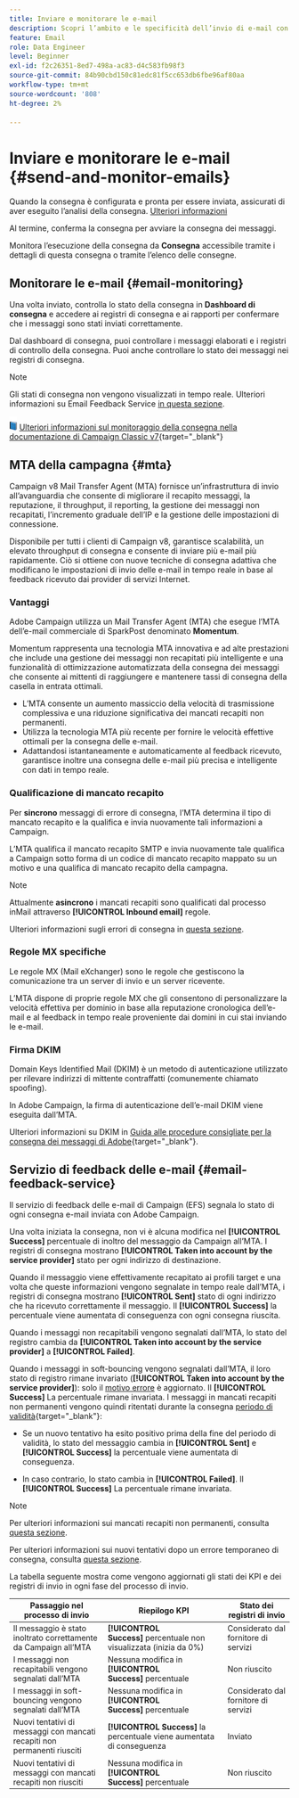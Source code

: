 ```yaml
---
title: Inviare e monitorare le e-mail
description: Scopri l’ambito e le specificità dell’invio di e-mail con Adobe Campaign
feature: Email
role: Data Engineer
level: Beginner
exl-id: f2c26351-8ed7-498a-ac83-d4c583fb98f3
source-git-commit: 84b90cbd150c81edc81f5cc653db6fbe96af80aa
workflow-type: tm+mt
source-wordcount: '808'
ht-degree: 2%

---
```



# Inviare e monitorare le e-mail  {#send-and-monitor-emails}

Quando la consegna è configurata e pronta per essere inviata, assicurati di aver eseguito l’analisi della consegna. [Ulteriori informazioni](delivery-analysis.md)

Al termine, conferma la consegna per avviare la consegna dei messaggi.

Monitora l’esecuzione della consegna da **Consegna** accessibile tramite i dettagli di questa consegna o tramite l’elenco delle consegne.

## Monitorare le e-mail {#email-monitoring}

Una volta inviato, controlla lo stato della consegna in **Dashboard di consegna** e accedere ai registri di consegna e ai rapporti per confermare che i messaggi sono stati inviati correttamente.

Dal dashboard di consegna, puoi controllare i messaggi elaborati e i registri di controllo della consegna. Puoi anche controllare lo stato dei messaggi nei registri di consegna.

>[!NOTE]
>
>Gli stati di consegna non vengono visualizzati in tempo reale. Ulteriori informazioni su Email Feedback Service [in questa sezione](#email-feedback-service).


![](../assets/do-not-localize/book.png) [Ulteriori informazioni sul monitoraggio della consegna nella documentazione di Campaign Classic v7](https://experienceleague.adobe.com/docs/campaign-classic/using/sending-messages/key-steps-when-creating-a-delivery/delivery-bestpractices/track-and-monitor.html){target="_blank"}

## MTA della campagna {#mta}

Campaign v8 Mail Transfer Agent (MTA) fornisce un’infrastruttura di invio all’avanguardia che consente di migliorare il recapito messaggi, la reputazione, il throughput, il reporting, la gestione dei messaggi non recapitati, l’incremento graduale dell’IP e la gestione delle impostazioni di connessione.

Disponibile per tutti i clienti di Campaign v8, garantisce scalabilità, un elevato throughput di consegna e consente di inviare più e-mail più rapidamente. Ciò si ottiene con nuove tecniche di consegna adattiva che modificano le impostazioni di invio delle e-mail in tempo reale in base al feedback ricevuto dai provider di servizi Internet.

### Vantaggi

Adobe Campaign utilizza un Mail Transfer Agent (MTA) che esegue l’MTA dell’e-mail commerciale di SparkPost denominato **Momentum**.

Momentum rappresenta una tecnologia MTA innovativa e ad alte prestazioni che include una gestione dei messaggi non recapitati più intelligente e una funzionalità di ottimizzazione automatizzata della consegna dei messaggi che consente ai mittenti di raggiungere e mantenere tassi di consegna della casella in entrata ottimali.

* L’MTA consente un aumento massiccio della velocità di trasmissione complessiva e una riduzione significativa dei mancati recapiti non permanenti.
* Utilizza la tecnologia MTA più recente per fornire le velocità effettive ottimali per la consegna delle e-mail.
* Adattandosi istantaneamente e automaticamente al feedback ricevuto, garantisce inoltre una consegna delle e-mail più precisa e intelligente con dati in tempo reale.

### Qualificazione di mancato recapito

Per **sincrono** messaggi di errore di consegna, l’MTA determina il tipo di mancato recapito e la qualifica e invia nuovamente tali informazioni a Campaign.

L’MTA qualifica il mancato recapito SMTP e invia nuovamente tale qualifica a Campaign sotto forma di un codice di mancato recapito mappato su un motivo e una qualifica di mancato recapito della campagna.

>[!NOTE]
>
>Attualmente **asincrono** i mancati recapiti sono qualificati dal processo inMail attraverso **[!UICONTROL Inbound email]** regole.

Ulteriori informazioni sugli errori di consegna in [questa sezione](delivery-failures.md).


### Regole MX specifiche

Le regole MX (Mail eXchanger) sono le regole che gestiscono la comunicazione tra un server di invio e un server ricevente.

L’MTA dispone di proprie regole MX che gli consentono di personalizzare la velocità effettiva per dominio in base alla reputazione cronologica dell’e-mail e al feedback in tempo reale proveniente dai domini in cui stai inviando le e-mail.

### Firma DKIM

Domain Keys Identified Mail (DKIM) è un metodo di autenticazione utilizzato per rilevare indirizzi di mittente contraffatti (comunemente chiamato spoofing).

In Adobe Campaign, la firma di autenticazione dell’e-mail DKIM viene eseguita dall’MTA.

Ulteriori informazioni su DKIM in [Guida alle procedure consigliate per la consegna dei messaggi di Adobe](https://experienceleague.adobe.com/docs/deliverability-learn/deliverability-best-practice-guide/transition-process/infrastructure.html#authentication){target="_blank"}.

## Servizio di feedback delle e-mail {#email-feedback-service}

Il servizio di feedback delle e-mail di Campaign (EFS) segnala lo stato di ogni consegna e-mail inviata con Adobe Campaign.

Una volta iniziata la consegna, non vi è alcuna modifica nel **[!UICONTROL Success]** percentuale di inoltro del messaggio da Campaign all’MTA. I registri di consegna mostrano **[!UICONTROL Taken into account by the service provider]** stato per ogni indirizzo di destinazione.

Quando il messaggio viene effettivamente recapitato ai profili target e una volta che queste informazioni vengono segnalate in tempo reale dall’MTA, i registri di consegna mostrano **[!UICONTROL Sent]** stato di ogni indirizzo che ha ricevuto correttamente il messaggio. Il **[!UICONTROL Success]** la percentuale viene aumentata di conseguenza con ogni consegna riuscita.

Quando i messaggi non recapitabili vengono segnalati dall’MTA, lo stato del registro cambia da **[!UICONTROL Taken into account by the service provider]** a **[!UICONTROL Failed]**<!-- and the **[!UICONTROL Bounces + errors]** percentage is increased accordingly-->.

Quando i messaggi in soft-bouncing vengono segnalati dall’MTA, il loro stato di registro rimane invariato (**[!UICONTROL Taken into account by the service provider]**): solo il [motivo errore](delivery-failures.md#delivery-failure-reasons) è aggiornato<!-- and the **[!UICONTROL Bounces + errors]** percentage is increased accordingly-->. Il **[!UICONTROL Success]** La percentuale rimane invariata. I messaggi in mancati recapiti non permanenti vengono quindi ritentati durante la consegna [periodo di validità](https://experienceleague.adobe.com/docs/campaign-classic/using/sending-messages/key-steps-when-creating-a-delivery/steps-sending-the-delivery.html#defining-validity-period){target="_blank"}:

* Se un nuovo tentativo ha esito positivo prima della fine del periodo di validità, lo stato del messaggio cambia in **[!UICONTROL Sent]** e **[!UICONTROL Success]** la percentuale viene aumentata di conseguenza.

* In caso contrario, lo stato cambia in **[!UICONTROL Failed]**. Il **[!UICONTROL Success]** <!--and **[!UICONTROL Bounces + errors]** -->La percentuale rimane invariata.

>[!NOTE]
>
>Per ulteriori informazioni sui mancati recapiti non permanenti, consulta [questa sezione](delivery-failures.md#delivery-failure-reasons).
>
>Per ulteriori informazioni sui nuovi tentativi dopo un errore temporaneo di consegna, consulta [questa sezione](delivery-failures.md#retries).

La tabella seguente mostra come vengono aggiornati gli stati dei KPI e dei registri di invio in ogni fase del processo di invio.

| Passaggio nel processo di invio | Riepilogo KPI | Stato dei registri di invio |
|--- |--- |--- |
| Il messaggio è stato inoltrato correttamente da Campaign all’MTA | **[!UICONTROL Success]** percentuale non visualizzata (inizia da 0%) | Considerato dal fornitore di servizi |
| I messaggi non recapitabili vengono segnalati dall’MTA | Nessuna modifica in **[!UICONTROL Success]** percentuale | Non riuscito |
| I messaggi in soft-bouncing vengono segnalati dall’MTA | Nessuna modifica in **[!UICONTROL Success]** percentuale | Considerato dal fornitore di servizi |
| Nuovi tentativi di messaggi con mancati recapiti non permanenti riusciti | **[!UICONTROL Success]** la percentuale viene aumentata di conseguenza | Inviato |
| Nuovi tentativi di messaggi con mancati recapiti non riusciti | Nessuna modifica in **[!UICONTROL Success]** percentuale | Non riuscito |
